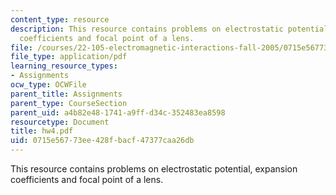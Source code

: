 ```yaml
---
content_type: resource
description: This resource contains problems on electrostatic potential, expansion
  coefficients and focal point of a lens.
file: /courses/22-105-electromagnetic-interactions-fall-2005/0715e56773ee428fbacf47377caa26db_hw4.pdf
file_type: application/pdf
learning_resource_types:
- Assignments
ocw_type: OCWFile
parent_title: Assignments
parent_type: CourseSection
parent_uid: a4b82e48-1741-a9ff-d34c-352483ea8598
resourcetype: Document
title: hw4.pdf
uid: 0715e567-73ee-428f-bacf-47377caa26db
---
```

This resource contains problems on electrostatic potential, expansion coefficients and focal point of a lens.

